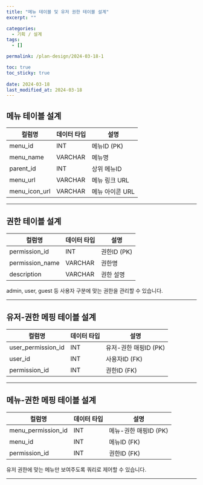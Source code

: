 ```yaml
---
title: "메뉴 테이블 및 유저 권한 테이블 설계"
excerpt: ""

categories:
  - 기획 / 설계
tags:
  - []

permalink: /plan-design/2024-03-18-1

toc: true
toc_sticky: true
 
date: 2024-03-18
last_modified_at: 2024-03-18
---
```


## 메뉴 테이블 설계

<table>
  <thead>
    <tr>
      <th>컬럼명</th>
      <th>데이터 타입</th>
      <th>설명</th>
    </tr>
  </thead>
  <tbody>
    <tr>
      <td>menu_id</td>
      <td>INT</td>
      <td>메뉴ID (PK)</td>
    </tr>
    <tr>
      <td>menu_name</td>
      <td>VARCHAR</td>
      <td>메뉴명</td>
    </tr>
    <tr>
      <td>parent_id</td>
      <td>INT</td>
      <td>상위 메뉴ID</td>
    </tr>
    <tr>
      <td>menu_url</td>
      <td>VARCHAR</td>
      <td>메뉴 링크 URL</td>
    </tr>
    <tr>
      <td>menu_icon_url</td>
      <td>VARCHAR</td>
      <td>메뉴 아이콘 URL</td>
    </tr>
  </tbody>
</table>

---

## 권한 테이블 설계

<table>
  <thead>
    <tr>
      <th>컬럼명</th>
      <th>데이터 타입</th>
      <th>설명</th>
    </tr>
  </thead>
  <tbody>
    <tr>
      <td>permission_id</td>
      <td>INT</td>
      <td>권한ID (PK)</td>
    </tr>
    <tr>
      <td>permission_name</td>
      <td>VARCHAR</td>
      <td>권한명</td>
    </tr>
    <tr>
      <td>description</td>
      <td>VARCHAR</td>
      <td>권한 설명</td>
    </tr>
  </tbody>
</table>
admin, user, guest 등 사용자 구분에 맞는 권한을 관리할 수 있습니다.

---

## 유저-권한 메핑 테이블 설계

<table>
  <thead>
    <tr>
      <th>컬럼명</th>
      <th>데이터 타입</th>
      <th>설명</th>
    </tr>
  </thead>
  <tbody>
    <tr>
      <td>user_permission_id</td>
      <td>INT</td>
      <td>유저-권한 매핑ID (PK)</td>
    </tr>
    <tr>
      <td>user_id</td>
      <td>INT</td>
      <td>사용자ID (FK)</td>
    </tr>
    <tr>
      <td>permission_id</td>
      <td>INT</td>
      <td>권한ID (FK)</td>
    </tr>
  </tbody>
</table>

---

## 메뉴-권한 메핑 테이블 설계

<table>
  <thead>
    <tr>
      <th>컬럼명</th>
      <th>데이터 타입</th>
      <th>설명</th>
    </tr>
  </thead>
  <tbody>
    <tr>
      <td>menu_permission_id</td>
      <td>INT</td>
      <td>메뉴-권한 매핑ID (PK)</td>
    </tr>
    <tr>
      <td>menu_id</td>
      <td>INT</td>
      <td>메뉴ID (FK)</td>
    </tr>
    <tr>
      <td>permission_id</td>
      <td>INT</td>
      <td>권한ID (FK)</td>
    </tr>
  </tbody>
</table>
유저 권한에 맞는 메뉴만 보여주도록 쿼리로 제어할 수 있습니다.

---

